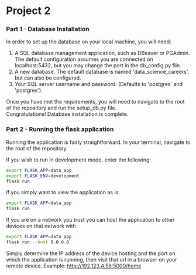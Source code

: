 # Project 2
 
### Part 1 - Database Installation
In order to set up the database on your local machine, you will need:  
1. A SQL database management application, such as DBeaver or PGAdmin. The default configuration assumes you are connected on localhost:5432, but you may change the port in the db_config.py file.
2. A new database. The default database is named 'data_science_careers', but can also be configured.
3. Your SQL server username and password. (Defaults to 'postgres' and 'postgres').

Once you have met the requirements, you will need to navigate to the root of the repository and run the setup_db.py file.  
Congratulations! Database installation is complete.

### Part 2 - Running the flask application  
Running the application is fairly straightforward. In your terminal, navigate to the root of the repository.  

If you wish to run in development mode, enter the following:
```bash
export FLASK_APP=data_app
export FLASK_ENV=development
flask run
```

If you simply want to view the application as is:
```bash
export FLASK_APP=data_app
flask run
```

If you are on a network you trust you can host the application to other devices on that network with 

```bash
export FLASK_APP=data_app
flask run --host 0.0.0.0
```

Simply determine the IP address of the device hosting and the port on which the application is running, then visit that url in a browser on your remote device. Example: http://192.123.4.56:5000/home

